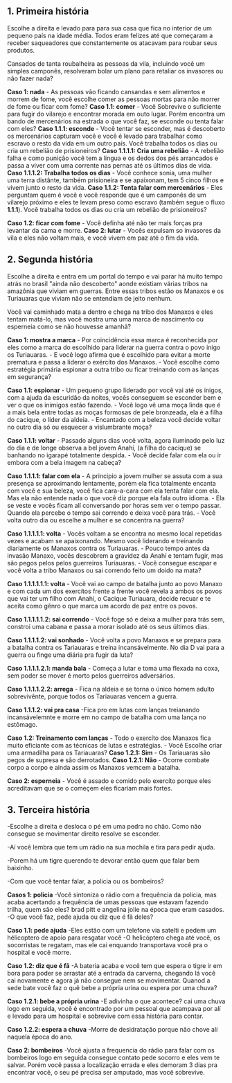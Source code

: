 ## 1. Primeira história
Escolhe a direita e levado para para sua casa que fica no interior de um pequeno país na idade média. Todos eram felizes até que começaram a receber saqueadores que constantemente os atacavam para roubar seus produtos.

Cansados de tanta roubalheira as pessoas da vila, incluindo você um simples camponês, resolveram bolar um plano para retaliar os invasores ou não fazer nada?

**Caso 1: nada** 
    - As pessoas vão ficando cansandas e sem alimentos e morrem de fome, você escolhe comer as pessoas mortas para não morrer de fome ou ficar com fome?
**Caso 1.1: comer**
    - Você Sobrevive o suficiente para fugir do vilarejo e encontrar morada em outo lugar. Porém encontra um bando de mercenários na estrada o que você faz, se esconde ou tenta falar com eles?
**Caso 1.1.1: esconde**
    - Você tentar se esconder, mas é descoberto os mercenários capturam você e você é levado para trabalhar como escravo o resto da vida em um outro país. Você trabalha todos os dias ou cria um rebelião de prisioneiros?
**Caso 1.1.1.1: Cria uma rebelião**
    - A rebelião falha e como punição você tem a lingua e os dedos dos pés arrancados e passa a viver com uma corrente nas pernas até os últimos dias de vida.
**Caso 1.1.1.2: Trabalha todos os dias**
    - Você conhece sonia, uma mulher uma terra distânte, também prisioneira e se apaixonam, tem 5 cinco filhos e vivem junto o resto da vida.
**Caso 1.1.2: Tenta falar com mercenários**
    - Eles perguntam quem é você e você responde que é um camponês de um vilarejo próximo e eles te levam preso como escravo (também segue o fluxo **1.1.1**). Você trabalha todos os dias ou cria um rebelião de prisioneiros?

**Caso 1.2: ficar com fome**
    - Você definha até não ter mais forças pra levantar da cama e morre.
**Caso 2: lutar**
    - Vocês expulsam so invasores da vila e eles não voltam mais, e você vivem em paz até o fim da vida.
    
    
## 2. Segunda história
Escolhe a direita e entra em um portal do tempo e vai parar há muito tempo atrás no brasil "ainda não descoberto" aonde existiam várias tribos na amazônia que viviam em guerras. Entre essas tribos estão os Manaxos e os Turiauaras que viviam não se entendiam de jeito nenhum. 

Você vai caminhado mata a dentro e chega na tribo dos Manaxos e eles tentam matá-lo, mas você mostra uma uma marca de nascimento ou esperneia como se não houvesse amanhã?

**Caso 1: mostra a marca**
    - Por coincidência essa marca é reconhecida por eles como a marca do escolhido para liderar na guerra contra o povo inigo os Turiauaras.
    - E você logo afirma que é escolhido para evitar a morte prematura e passa a liderar o exércíto dos Manaxos.
    - Você escolhe como estratégia primária espionar a outra tribo ou ficar treinando com as lanças em segurança?
    
**Caso 1.1: espionar**
    - Um pequeno grupo liderado por você vai até os inigos, com a ajuda da escuridão da noites, vocês conseguem se esconder bem e ver o que os inimigos estão fazendo.
    - Você logo vê uma moça linda que é a mais bela entre todas as moças formosas de pele bronzeada, ela é a filha do cacique, o lider da aldeia.
    - Encantado com a beleza você decide voltar no outro dia só ou esquecer a vislumbrante moça?
    
**Caso 1.1.1: voltar**
    - Passado alguns dias você volta, agora iluminado pelo luz do dia e de longe observa a bel jovem Anahí, (a filha do cacique) se banhando no igarapé totalmente despida.
    - Você decide falar com ela ou ir embora com a bela imagem na cabeça?
    
**Caso 1.1.1.1: falar com ela**
    - A principio a jovem mulher se assuta com a sua presença se aproximando lentamente, porém ela fica totalmente encanta com você e sua beleza, você fica cara-a-cara com ela tenta falar com ela. Mas ela não entende nada o que você diz porque ela fala outro idioma.
    - Ela se veste e vocês ficam alí conversando por horas sem ver o tempo passar. Quando ela percebe o tempo sai correndo e deixa você para trás.
    - Você volta outro dia ou escelhe a mulher e se concentra na guerra?
    
**Caso 1.1.1.1.1: volta**
    - Vocês voltam a se encontra no mesmo local repetidas vezes e acabam se apaixonando. Mesmo você liderando e treinando diariamente os Manaxos contra os Turiauaras.
    - Pouco tempo antes da invasão Manaxo, vocês descobrem a gravidez da Anahí e tentam fugir, mas são pegos pelos pelos guerreiros Turiauaras.
    - Você consegue escapar e você volta a tribo Manaxos ou sai correndo feito um doido na mata?
    
**Caso 1.1.1.1.1.1: volta**
    - Você vai ao campo de batalha junto ao povo Manaxo e com cada um dos exercítos frente a frente você revela a ambos os povos que vai ter um filho com Anahí, o Cacique Turiauara, decide recuar e te aceita como gênro o que marca um acordo de paz entre os povos.
    
**Caso 1.1.1.1.1.2: sai correndo**
    - Você foge só e deixa a mulher para trás sem, constroi uma cabana e passa a morar isolado até os seus últimos dias.

**Caso 1.1.1.1.2: vai sonhado**
    - Você volta a povo Manaxos e se prepara para a batalha contra os Tariauaras e treina incansávelmente. No dia D vai para a guerra ou finge uma diária pra fugir da luta?
    
**Caso 1.1.1.1.2.1: manda bala**
    - Começa a lutar e toma uma flexada na coxa, sem poder se mover é morto pelos guerreiros adversários.
    
**Caso 1.1.1.1.2.2: arrega**
    - Fica na aldeia e se torna o único homem adulto sobrevivênte, porque todos os Tariauaras vencem a guerra.

**Caso 1.1.1.2: vai pra casa**
    -Fica pro em lutas com lanças treianando incansávelemnte e morre em no campo de batalha com uma lança no estômago.

**Caso 1.2: Treinamento com lanças**
    - Todo o exercíto dos Manaxos fica muito eficiante com as técnicas de lutas e estratégias.
    - Você Escolhe criar uma armadilha para os Tariauaras?
**Caso 1.2.1: Sim**
    - Os Tariauaras são pegos de supresa e são derrotados.
**Caso 1.2.1: Não**
    - Ocorre combate corpo a corpo e ainda assim os Manaxos vemcem a batalha.

**Caso 2: esperneia**
    - Você é assado e comido pelo exercíto porque eles acreditavam que se o começem eles ficariam mais fortes.

## 3. Terceira história

-Escolhe a direita e desloca o pé em uma pedra no chão. Como não consegue se movimentar direito resolve se esconder.

-Aí você lembra que tem um rádio na sua mochila e tira para pedir ajuda.

-Porem há um tigre querendo te devorar então quem que falar bem baixinho.

-Com que você tentar falar, a policia ou os bombeiros?

**Casos 1: policia**
-Você sintoniza o rádio com a frequência da policia, mas acaba acertando a frequência de umas pessoas que estavam fazendo trilha, quem são eles? brad pitt e angelina jolie na época que eram casados.
-O que você faz, pede ajuda ou diz que é fã deles?

**Caso 1.1: pede ajuda**
-Eles estão com um telefone via satelti e pedem um hélicoptero de apoio para resgatar você
-O helicóptero chega até você, os socorristas te regatam, mas ele cai enquando transportava você pra o hospital e você morre.

**Caso 1.2: diz que é fã**
-A bateria acaba e você tem que espera o tigre ir em bora para poder se arrastar até a entrada da carverna, chegando lá você cai novamente e agora já não consegue nem se movimentar. Quanod a sede bate você faz o quê bebe a própria urina ou espera por uma chuva?

**Caso 1.2.1: bebe a própria urina**
-E adivinha o que acontece? cai uma chuva logo em seguida, você é encontrado por um pessoal que acampava por alí e levado para um hospital e sobrevive com essa história para contar.

**Caso 1.2.2: espera a chuva**
-Morre de desidratação porque não chove alí naquela época do ano.


**Caso 2: bombeiros**
-Você ajusta a frequencia do rádio para falar com os bombeiros logo em seguida consegue contato pede socorro e eles vem te salvar. Porém você passa a localização errada e eles demoram 3 dias pra encontrar você, o seu pé precisa ser amputado, mas você sobrevive.

